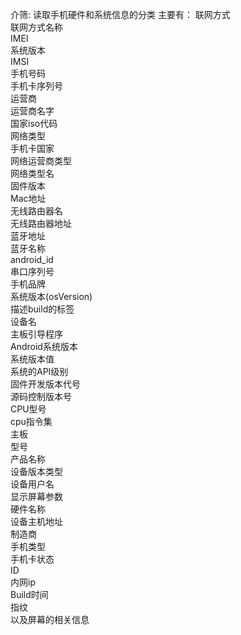 介筛:
读取手机硬件和系统信息的分类
主要有：
联网方式</br>
联网方式名称</br>
IMEI</br>
系统版本</br>
IMSI</br>
手机号码</br>
手机卡序列号</br>
运营商</br>
运营商名字</br>
国家iso代码</br>
网络类型</br>
手机卡国家</br>
网络运营商类型</br>
网络类型名</br>
固件版本</br>
Mac地址</br>
无线路由器名</br>
无线路由器地址</br>
蓝牙地址</br>
蓝牙名称</br>
android_id</br>
串口序列号</br>
手机品牌</br>
系统版本(osVersion)</br>
描述build的标签</br>
设备名</br>
主板引导程序</br>
Android系统版本</br>
系统版本值</br>
系统的API级别</br>
固件开发版本代号</br>
源码控制版本号</br>
CPU型号</br>
cpu指令集</br>
主板</br>
型号</br>
产品名称</br>
设备版本类型</br>
设备用户名</br>
显示屏幕参数</br>
硬件名称</br>
设备主机地址</br>
制造商</br>
手机类型</br>
手机卡状态</br>
ID</br>
内网ip</br>
Build时间</br>
指纹</br>
以及屏幕的相关信息
